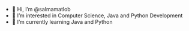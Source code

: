 - 👋 Hi, I’m @salmamatlob
- 👀 I’m interested in Computer Science, Java and Python Development
- 🌱 I’m currently learning Java and Python

